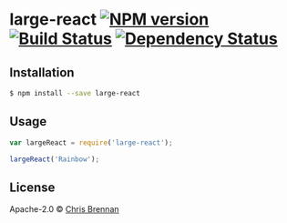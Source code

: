 # large-react [![NPM version][npm-image]][npm-url] [![Build Status][travis-image]][travis-url] [![Dependency Status][daviddm-image]][daviddm-url]
> 

## Installation

```sh
$ npm install --save large-react
```

## Usage

```js
var largeReact = require('large-react');

largeReact('Rainbow');
```
## License

Apache-2.0 © [Chris Brennan]()


[npm-image]: https://badge.fury.io/js/large-react.svg
[npm-url]: https://npmjs.org/package/large-react
[travis-image]: https://travis-ci.org/Cristophs0n/large-react.svg?branch=master
[travis-url]: https://travis-ci.org/Cristophs0n/large-react
[daviddm-image]: https://david-dm.org/Cristophs0n/large-react.svg?theme=shields.io
[daviddm-url]: https://david-dm.org/Cristophs0n/large-react
